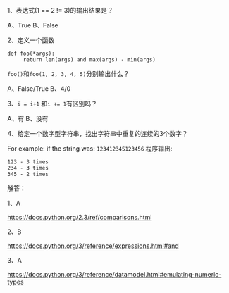 1、表达式(1 == 2 != 3)的输出结果是？

A、True                B、False

2、定义一个函数

```
def foo(*args):
     return len(args) and max(args) - min(args)           
```

`foo()`和`foo(1, 2, 3, 4, 5)`分别输出什么？

A、False/True		 B、4/0

3、`i = i+1` 和`i += 1`有区别吗？

A、有				B、没有

4、给定一个数字型字符串，找出字符串中重复的连续的3个数字？

For example: if the string was: `123412345123456` 程序输出:

```
123 - 3 times
234 - 3 times
345 - 2 times
```



解答：

1、A

https://docs.python.org/2.3/ref/comparisons.html

2、B

https://docs.python.org/3/reference/expressions.html#and

3、A

https://docs.python.org/3/reference/datamodel.html#emulating-numeric-types